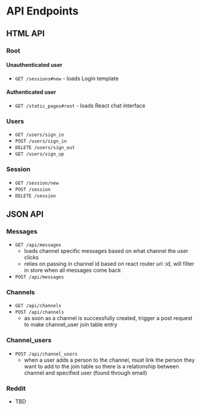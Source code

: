 # API Endpoints

## HTML API

### Root

#### Unauthenticated user
- `GET /sessions#new` - loads Login template

#### Authenticated user
- `GET /static_pages#root` - loads React chat interface

### Users

- `GET /users/sign_in`
- `POST /users/sign_in`
- `DELETE /users/sign_out`
- `GET /users/sign_up`

### Session

- `GET /session/new`
- `POST /session`
- `DELETE /session`

## JSON API

### Messages

- `GET /api/messages`
  - loads channel specific messages based on what channel the user clicks 
  - relies on passing in channel id based on react router url :id, will filter in store when all messages come back
- `POST /api/messages`

### Channels

- `GET /api/channels`
- `POST /api/channels`
  - as soon as a channel is successfully created, trigger a post request to make channel_user join table entry

### Channel_users

- `POST /api/channel_users`
  - when a user adds a person to the channel, must link the person they want to add to the join table so there is a relationship between channel and specified user (found through email)

### Reddit

- TBD